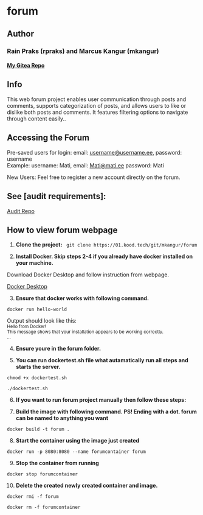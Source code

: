 # forum

## Author

### Rain Praks (rpraks) and Marcus Kangur (mkangur)
#### <a href="https://01.kood.tech/git/mkangur/forum">My Gitea Repo</a>

## Info

This web forum project enables user communication through posts and comments, supports categorization of posts, and allows users to like or dislike both posts and comments. It features filtering options to navigate through content easily..

## Accessing the Forum

Pre-saved users for login: email: username@username.ee, password: username  
Example: username: Mati, email: Mati@mati.ee password: Mati

New Users: Feel free to register a new account directly on the forum.


## See [audit requirements]: 
<a href="https://github.com/01-edu/public/tree/master/subjects/forum/audit">Audit Repo</a>

## How to view forum webpage

1. **Clone the project:** 
` git clone https://01.kood.tech/git/mkangur/forum` 


<a href=https://01.kood.tech/git/mkangur/forum></a>

2. **Install Docker. Skip steps 2-4 if you already have docker installed on your machine.**

Download Docker Desktop and follow instruction from webpage.

<a href="https://docs.docker.com/desktop/">Docker Desktop</a>


3. **Ensure that docker works with following command.**

` docker run hello-world `

Output should look like this: <br>
<sub> 
Hello from Docker!                                                         <br>
This message shows that your installation appears to be working correctly. <br>
...                                                                        <br>
</sub>

4. **Ensure youre in the forum folder.**

5. **You can run dockertest.sh file what autamatically run all steps and starts the server.**

` chmod +x dockertest.sh `

` ./dockertest.sh `

6. **If you want to run forum project manually then follow these steps:**

7. **Build the image with following command. PS! Ending with a dot. forum can be named to anything you want**

` docker build -t forum . `


8. **Start the container using the image just created**

` docker run -p 8080:8080 --name forumcontainer forum `

9. **Stop the container from running**

` docker stop forumcontainer `

10. **Delete the created newly created container and image.**

` docker rmi -f forum      `                <br>

` docker rm -f forumcontainer `              <br>


